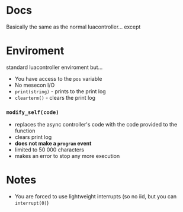 # Docs
Basically the same as the normal luacontroller... except

# Enviroment
standard luacontroller enviroment but...
- You have access to the `pos` variable
- No mesecon I/O
- `print(string)` - prints to the print log
- `clearterm()` - clears the print log
### `modify_self(code)`
- replaces the async controller's code with the code provided to the function 
- clears print log
- **does not make a `program` event**
- limited to 50 000 characters
- makes an error to stop any more execution
# Notes
- You are forced to use lightweight interrupts (so no iid, but you can `interrupt(0)`)
